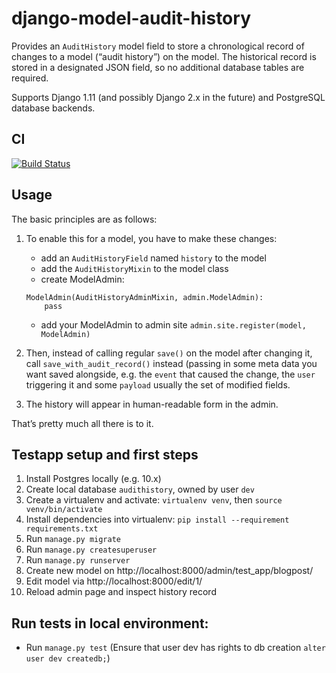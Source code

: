 # django-model-audit-history

Provides an `AuditHistory` model field to store a chronological record of changes to a model (“audit history”) on the model. The historical record is stored in a designated JSON field, so no additional database tables are required.

Supports Django 1.11 (and possibly Django 2.x in the future) and PostgreSQL database backends.

## CI

[![Build Status](https://travis-ci.org/nexto/django-model-audit-history.svg?branch=master)](https://travis-ci.org/nexto/django-model-audit-history)

## Usage

The basic principles are as follows:

1. To enable this for a model, you have to make these changes:

   * add an `AuditHistoryField` named `history` to the model
   * add the `AuditHistoryMixin` to the model class
   * create ModelAdmin:
    ```
    ModelAdmin(AuditHistoryAdminMixin, admin.ModelAdmin): 
        pass
    ```
   * add your ModelAdmin to admin site `admin.site.register(model, ModelAdmin)`

2. Then, instead of calling regular `save()` on the model after changing it, call `save_with_audit_record()` instead (passing in some meta data you want saved alongside, e.g. the `event` that caused the change, the `user` triggering it and some `payload` usually the set of modified fields.

3. The history will appear in human-readable form in the admin.

That’s pretty much all there is to it.

## Testapp setup and first steps

1. Install Postgres locally (e.g. 10.x)
2. Create local database `audithistory`, owned by user `dev`
3. Create a virtualenv and activate: `virtualenv venv`, then `source venv/bin/activate`
4. Install dependencies into virtualenv: `pip install --requirement requirements.txt`
5. Run `manage.py migrate`
6. Run `manage.py createsuperuser`
7. Run `manage.py runserver`
8. Create new model on http://localhost:8000/admin/test_app/blogpost/
9. Edit model via http://localhost:8000/edit/1/
10. Reload admin page and inspect history record

## Run tests in local environment:

* Run `manage.py test` (Ensure that user dev has rights to db creation `alter user dev createdb;`)
